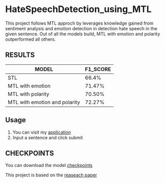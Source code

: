 # HateSpeechDetection_using_MTL

This project follows MTL approch by leverages knowledge gained from sentiment analysis and emotion detection in detection hate speech in the given sentence. Out of all the models build, MTL with emotion and polarity outperformed all others.

## RESULTS

| MODEL                           | F1_SCORE |
|---------------------------------|----------|
| STL                             | 66.4%   |
| MTL with emotion                | 71.47%  |
| MTL with polarity               | 70.50%  |
| MTL with emotion and polarity   | 72.27%  |

## Usage
1. You can visit my [application](https://huggingface.co/spaces/Mahathi7/HateSpeech)
2. Input a sentence and click submit

## CHECKPOINTS
You can download the model [checkpoints](https://huggingface.co/spaces/Mahathi7/HateSpeech/blob/main/hateSpeechEmotion.pth)

This project is based on the [reaseach paper](https://ieeexplore.ieee.org/abstract/document/9509436)

